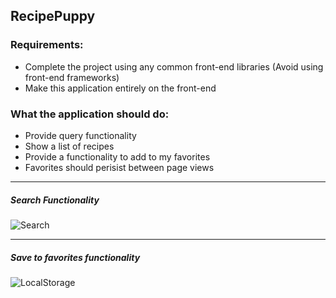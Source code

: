 ## RecipePuppy

### Requirements:
- Complete the project using any common front-end libraries (Avoid using front-end frameworks)
- Make this application entirely on the front-end


### What the application should do:
- Provide query functionality
- Show a list of recipes
- Provide a functionality to add to my favorites
- Favorites should perisist between page views



------------
##### Search Functionality
![Search ](https://user-images.githubusercontent.com/43450544/63737759-79a2d280-c855-11e9-9dff-c9636ab11abe.gif)



------------
##### Save to favorites functionality
![LocalStorage](https://user-images.githubusercontent.com/43450544/63737766-80314a00-c855-11e9-9995-fcdc090fc247.gif)
